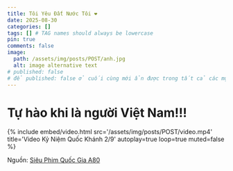 ```yaml
---
title: Tôi Yêu Đất Nước Tôi ❤️
date: 2025-08-30
categories: []
tags: [] # TAG names should always be lowercase
pin: true
comments: false
image:
  path: /assets/img/posts/POST/anh.jpg
  alt: image alternative text
# published: false
# để published: false ở cuối cùng mới ẩn được trong tất cả các mục
---
```


# Tự hào khi là người Việt Nam!!!
{%
  include embed/video.html
  src='/assets/img/posts/POST/video.mp4'
  title='Video Kỷ Niệm Quốc Khánh 2/9'
  autoplay=true
  loop=true
  muted=false
%}

Nguồn: [Siêu Phim Quốc Gia A80](https://www.tiktok.com/@sieu.phim.a80/video/7543086947720367367?is_from_webapp=1&sender_device=pc&web_id=7544404835497608720)
